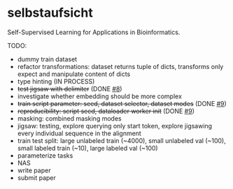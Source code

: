 # selbstaufsicht
Self-Supervised Learning for Applications in Bioinformatics.

TODO:
- dummy train dataset
- refactor transformations: dataset returns tuple of dicts, transforms only expect and manipulate content of dicts
- type hinting (IN PROCESS)
- ~~test jigsaw with delimiter~~ (DONE [#8](https://github.com/KIT-MBS/selbstaufsicht/pull/8))
- investigate whether embedding should be more complex
- ~~train script parameter: seed, dataset selector, dataset modes~~ (DONE [#9](https://github.com/KIT-MBS/selbstaufsicht/pull/9))
- ~~reproducibility: script seed, dataloader worker init~~ (DONE [#9](https://github.com/KIT-MBS/selbstaufsicht/pull/9))
- masking: combined masking modes
- jigsaw: testing, explore querying only start token, explore jigsawing every individual sequence in the alignment
- train test split: large unlabeled train (~4000), small unlabeled val (~100), small labeled train (~10), large labeled val (~100)
- parameterize tasks
- NAS
- write paper
- submit paper
